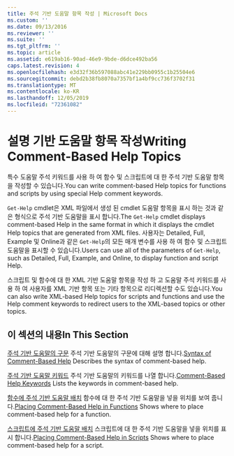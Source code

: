 ```yaml
---
title: 주석 기반 도움말 항목 작성 | Microsoft Docs
ms.custom: ''
ms.date: 09/13/2016
ms.reviewer: ''
ms.suite: ''
ms.tgt_pltfrm: ''
ms.topic: article
ms.assetid: e619ab16-90ad-46e9-9bde-d6dce492ba56
caps.latest.revision: 4
ms.openlocfilehash: e3d32f36b597088abc41e229bb0955c1b25504e6
ms.sourcegitcommit: debd2b38fb8070a7357bf1a4bf9cc736f3702f31
ms.translationtype: MT
ms.contentlocale: ko-KR
ms.lasthandoff: 12/05/2019
ms.locfileid: "72361082"
---
```

# <a name="writing-comment-based-help-topics"></a><span data-ttu-id="d493b-102">설명 기반 도움말 항목 작성</span><span class="sxs-lookup"><span data-stu-id="d493b-102">Writing Comment-Based Help Topics</span></span>

<span data-ttu-id="d493b-103">특수 도움말 주석 키워드를 사용 하 여 함수 및 스크립트에 대 한 주석 기반 도움말 항목을 작성할 수 있습니다.</span><span class="sxs-lookup"><span data-stu-id="d493b-103">You can write comment-based Help topics for functions and scripts by using special Help comment keywords.</span></span>

 <span data-ttu-id="d493b-104">`Get-Help` cmdlet은 XML 파일에서 생성 된 cmdlet 도움말 항목을 표시 하는 것과 같은 형식으로 주석 기반 도움말을 표시 합니다.</span><span class="sxs-lookup"><span data-stu-id="d493b-104">The `Get-Help` cmdlet displays comment-based Help in the same format in which it displays the cmdlet Help topics that are generated from XML files.</span></span> <span data-ttu-id="d493b-105">사용자는 Detailed, Full, Example 및 Online과 같은 `Get-Help`의 모든 매개 변수를 사용 하 여 함수 및 스크립트 도움말을 표시할 수 있습니다.</span><span class="sxs-lookup"><span data-stu-id="d493b-105">Users can use all of the parameters of `Get-Help`, such as Detailed, Full, Example, and Online, to display function and script Help.</span></span>

 <span data-ttu-id="d493b-106">스크립트 및 함수에 대 한 XML 기반 도움말 항목을 작성 하 고 도움말 주석 키워드를 사용 하 여 사용자를 XML 기반 항목 또는 기타 항목으로 리디렉션할 수도 있습니다.</span><span class="sxs-lookup"><span data-stu-id="d493b-106">You can also write XML-based Help topics for scripts and functions and use the Help comment keywords to redirect users to the XML-based topics or other topics.</span></span>

## <a name="in-this-section"></a><span data-ttu-id="d493b-107">이 섹션의 내용</span><span class="sxs-lookup"><span data-stu-id="d493b-107">In This Section</span></span>

 <span data-ttu-id="d493b-108">[주석 기반 도움말의 구문](./syntax-of-comment-based-help.md) 주석 기반 도움말의 구문에 대해 설명 합니다.</span><span class="sxs-lookup"><span data-stu-id="d493b-108">[Syntax of Comment-Based Help](./syntax-of-comment-based-help.md) Describes the syntax of comment-based help.</span></span>

 <span data-ttu-id="d493b-109">[주석 기반 도움말 키워드](./comment-based-help-keywords.md) 주석 기반 도움말의 키워드를 나열 합니다.</span><span class="sxs-lookup"><span data-stu-id="d493b-109">[Comment-Based Help Keywords](./comment-based-help-keywords.md) Lists the keywords in comment-based help.</span></span>

 <span data-ttu-id="d493b-110">[함수에 주석 기반 도움말 배치](./placing-comment-based-help-in-functions.md) 함수에 대 한 주석 기반 도움말을 넣을 위치를 보여 줍니다.</span><span class="sxs-lookup"><span data-stu-id="d493b-110">[Placing Comment-Based Help in Functions](./placing-comment-based-help-in-functions.md) Shows where to place comment-based help for a function.</span></span>

 <span data-ttu-id="d493b-111">[스크립트에 주석 기반 도움말 배치](./placing-comment-based-help-in-scripts.md) 스크립트에 대 한 주석 기반 도움말을 넣을 위치를 표시 합니다.</span><span class="sxs-lookup"><span data-stu-id="d493b-111">[Placing Comment-Based Help in Scripts](./placing-comment-based-help-in-scripts.md) Shows where to place comment-based help for a script.</span></span>